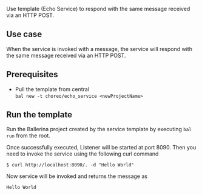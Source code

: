Use template (Echo Service) to respond with the same message received via an HTTP POST.

## Use case
When the service is invoked with a message, the service will respond with the same message received via an HTTP POST.

## Prerequisites
* Pull the template from central  
`bal new -t choreo/echo_service <newProjectName>`

## Run the template
Run the Ballerina project created by the service template by executing `bal run` from the root.

Once successfully executed, Listener will be started at port 8090. Then you need to invoke the service using the following curl command
```
$ curl http://localhost:8090/. -d "Hello World"
```
Now service will be invoked and returns the message as  
```
Hello World
```
